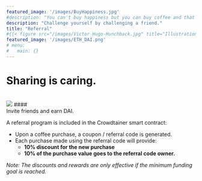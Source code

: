 ```yaml
---
featured_image: '/images/BuyHappiness.jpg'
#description: "You can't buy happiness but you can buy coffee and that's pretty close :)"
description: "Challenge yourself by challenging a friend."
title: "Referral"
#{{< figure src="/images/Victor_Hugo-Hunchback.jpg" title="Illustration from Victor Hugo et son temps (1881)" >}}
featured_image: '/images/ETH_DAI.png'
# menu:
#   main: {}
---
```


# <div class="tc">Sharing is caring.</div>
<br /> 
<img class="img50-50 center" src="/images/DAI_120.png">
#### <div class="tc">Invite friends and earn DAI.</div>

A referral program is included in the Crowdtainer smart contract:

* Upon a coffee purchase, a coupon / referral code is generated.
* Each purchase made using the referral code will provide:
  *  **10% discount for the new purchase**
  *  **10% of the purchase value goes to the referral code owner.**

*Note: The discounts and rewards are only effective if the minimum funding goal is reached.* 